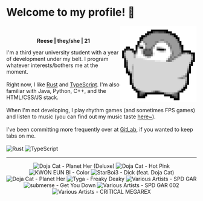 <h1>Welcome to my profile! 👋</h1>
<img src="penguin.webp" alt="dancing penguin" align="right" width="40%">
<br>
<p align="center"><b>Reese | they/she | 21</b></p>
<p>
I'm a third year university student with a year of development under my belt. I program whatever interests/bothers me at the moment.
<br><br>
Right now, I like <a href="https://www.rust-lang.org/">Rust</a> and <a href="https://www.typescriptlang.org/">TypeScript</a>. I'm also familiar with Java, Python, C++, and the HTML/CSS/JS stack.
<br><br>
When I'm not developing, I play rhythm games (and sometimes FPS games) and listen to music (you can find out my music taste <a href="https://www.last.fm/user/i-dle">here~</a>).
<br><br>
I've been committing more frequently over at <a href="https://gitlab.com/rissu">GitLab</a>, if you wanted to keep tabs on me.
<br><br>
<img alt="Rust" src="https://img.shields.io/badge/Rust-%23000000.svg?&style=for-the-badge&logo=rust&logoColor=white"/> <img alt="TypeScript" src="https://img.shields.io/badge/TypeScript-%233178C6.svg?&style=for-the-badge&logo=typescript&logoColor=white"/>
</p>
<hr class="dotted">
<!-- lastfm -->
<p align="center"><img src="https://lastfm.freetls.fastly.net/i/u/64s/3bd5814edfd0051c7221ca8cdbe0ea8f.jpg" title="Doja Cat - Planet Her (Deluxe)"> <img src="https://lastfm.freetls.fastly.net/i/u/64s/6a520a662b0d30646781d03ade00625a.jpg" title="Doja Cat - Hot Pink"> <img src="https://lastfm.freetls.fastly.net/i/u/64s/e8b1eb8ba8373896e6d716136efa6cdd.jpg" title="KWON EUN BI - Color"> <img src="https://lastfm.freetls.fastly.net/i/u/64s/6dec9e7860c013b28966def8cdc2e047.jpg" title="StarBoi3 - Dick (feat. Doja Cat)"> <img src="https://lastfm.freetls.fastly.net/i/u/64s/d1619e7707eb9f63884cebce1f76b382.jpg" title="Doja Cat - Planet Her"> <img src="https://lastfm.freetls.fastly.net/i/u/64s/06270c34548e41ec801f8e32663576e4.jpg" title="Tyga - Freaky Deaky"> <img src="https://lastfm.freetls.fastly.net/i/u/64s/df74377533dd4cdad5da59bc675d0156.png" title="Various Artists - SPD GAR"> <img src="https://lastfm.freetls.fastly.net/i/u/64s/fe327d2715f0725fa59f0b2117d56c7c.jpg" title="submerse - Get You Down"> <img src="https://lastfm.freetls.fastly.net/i/u/64s/092bee123033c04a2e34ae333c8060e6.jpg" title="Various Artists - SPD GAR 002"> <img src="https://lastfm.freetls.fastly.net/i/u/64s/b42cb2f320474a2f980438c081532dbe.jpg" title="Various Artists - CRITICAL MEGAREX"> </p>

